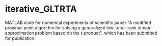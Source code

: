 # iterative_GLTRTA
MATLAB code for numerical experiments of scientific paper "A modified proximal point algorithm for solving a generalized low-tubal-rank tensor approximation problem based on the t-product", which has been submitted for publication.
